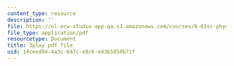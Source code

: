 ```yaml
---
content_type: resource
description: ''
file: https://ol-ocw-studio-app-qa.s3.amazonaws.com/courses/8-03sc-physics-iii-vibrations-and-waves-fall-2016/14ceed044a3c647ce8c6e43b5850b71f_9Dwl2FbEc5E.pdf
file_type: application/pdf
resourcetype: Document
title: 3play pdf file
uid: 14ceed04-4a3c-647c-e8c6-e43b5850b71f
---
```


